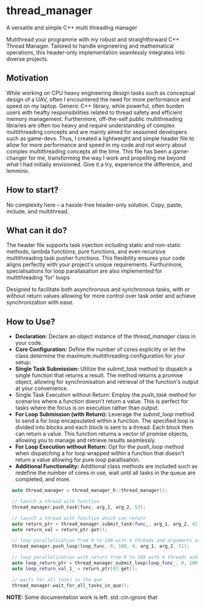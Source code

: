 # thread_manager
A versatile and simple C++ multi threading manager

Mutithread your programme with my robust and straightforward C++ Thread Manager. Tailored to handle engineering and mathematical operations, this header-only implementation seamlessly integrates into diverse projects.

## Motivation 
While working on CPU heavy engineering design tasks such as conceptual design of a UAV, often I encountered the need for more performance and speed on my laptop. Generic C++ <threads> library, while powerful, often burden users with heafty responsibilities related to thread safety and efficient memory management. Furthermore, off-the-self public multithreading libraries are often too heavy and require understanding of complex multithreading concepts and are mainly aimed for seasoned developers such as game-devs. Thus, I created a lightweight and simple header file to allow for more performance and speed in my code and not worry about complex multithreading concepts all the time. This file has been a game-changer for me, transforming the way I work and propelling me beyond what I had initially envisioned. Give it a try, experience the difference, and lemmino.

## How to start?
No complexity here – a hassle-free header-only solution. Copy, paste, include, and multithread.

## What can it do?
The header file supports task injection including static and non-static methods, lambda functions, pure functions, and even recursive multithreading task pusher functions. This flexibility ensures your code aligns perfectly with your project's unique requirements. Furthurmore, specialisations for loop parallasation are also implemented for multithreading 'for' loops

Designed to facilitate both asynchronous and synchronous tasks, with or without return values allowing for more control over task order and achieve synchronization with ease.

## How to Use?
- **Declaration:** Declare an object instance of the *thread_manager* class in your code.
- **Core Configuration:** Define the number of cores explicitly or let the class determine the maximum multithreading configuration for your setup.
- **Single Task Submission:** Utilize the *submit_task* method to dispatch a single function that returns a result. The method returns a promise object, allowing for synchronisation and retrieval of the function's output at your convenience.
- Single Task Execution without Return: Employ the *push_task* method for scenarios where a function doesn't return a value. This is perfect for tasks where the focus is on execution rather than output.
- **For Loop Submission (with Return):** Leverage the *submit_loop* method to send a for loop encapsulated within a function. The specified loop is divided into blocks and each block is sent to a thread. Each block then can return a value. This function returns a vector of promise objects, allowing you to manage and retrieve results seamlessly.
- **For Loop Execution without Return:** Opt for the *push_loop* method when dispatching a for loop wrapped within a function that doesn't return a value allowing for pure loop parallisation.
- **Additional Functionality:** Additional class methods are included such as redefine the number of cores in use, wait until all tasks in the queue are completed, and more.

``` C++
  auto thread_manager = thread_manager_h::thread_manager();

  // launch a thread with function
  thread_manager.push_task(func, arg_1, arg_2, 52);

  // launch a thread with function which can return
  auto return_ptr = thread_manager.submit_task(func_, arg_1, arg_2, 42);
  auto return_val = return_ptr.get();

  // loop parallelisation from 0 to 100 with 4 threads and arguments as given
  thread_manager.push_loop(loop_func, 0, 100, 4, arg_1, arg_2, 51);

  // loop parallelisation with return from 0 to 100 with 4 threads and arguments as given
  auto loop_return_ptr = thread_manager.submit_loop(loop_func_, 0, 100, 4 arg_1, arg_2, 28);
  auto loop_return_val_1_ = return_ptr[0].get();

  // waits for all tasks in the que
  thread_manager.wait_for_all_tasks_in_que();
```

**NOTE:** Some documentation work is left. std::cin.ignore that
